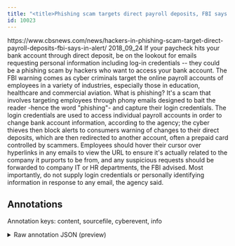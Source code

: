 ```yaml
---
title: "<title>Phishing scam targets direct payroll deposits, FBI says in alert</title>"
id: 10023
---
```


<title>Phishing scam targets direct payroll deposits, FBI says in alert</title>
<source> https://www.cbsnews.com/news/hackers-in-phishing-scam-target-direct-payroll-deposits-fbi-says-in-alert/ </source>
<date> 2018_09_24 </date>
<text>
If your paycheck hits your bank account through direct deposit, be on the lookout for emails requesting personal information including log-in credentials -- they could be a phishing scam by hackers who want to access your bank account.
The FBI warning comes as cyber criminals target the online payroll accounts of employees in a variety of industries, especially those in education, healthcare and commercial aviation. 
What is phishing? It's a scam that involves targeting employees through phony emails designed to bait the reader -hence the word "phishing"-  and capture their login credentials. The login credentials are used to access individual payroll accounts in order to change bank account information, according to the agency; the cyber thieves then block alerts to consumers warning of changes to their direct deposits, which are then redirected to another account, often a prepaid card controlled by scammers.
Employees should hover their cursor over hyperlinks in any emails to view the URL to ensure it's actually related to the company it purports to be from, and any suspicious requests should be forwarded to company IT or HR departments, the FBI advised. 
Most importantly, do not supply login credentials or personally identifying information in response to any email, the agency said. 
</text>



## Annotations

Annotation keys: content, sourcefile, cyberevent, info

<details>
<summary>Raw annotation JSON (preview)</summary>

```json
{
  "content": "If your paycheck hits your bank account through direct deposit, be on the lookout for emails requesting personal information including log-in credentials -- they could be a phishing scam by hackers who want to access your bank account. The FBI warning comes as cyber criminals target the online payroll accounts of employees in a variety of industries, especially those in education, healthcare and commercial aviation.  What is phishing? It's a scam that involves targeting employees through phony emails designed to bait the reader -hence the word \"phishing\"-  and capture their login credentials. The login credentials are used to access individual payroll accounts in order to change bank account information, according to the agency; the cyber thieves then block alerts to consumers warning of changes to their direct deposits, which are then redirected to another account, often a prepaid card controlled by scammers. Employees should hover their cursor over hyperlinks in any emails to view the URL to ensure it's actually related to the company it purports to be from, and any suspicious requests should be forwarded to company IT or HR departments, the FBI advised.  Most importantly, do not supply login credentials or personally identifying information in response to any email, the agency said. ",
  "sourcefile": "10023.txt",
  "cyberevent": {
    "hopper": [
      {
        "index": 0,
        "events": [
          {
            "index": "E2",
            "type": "Attack",
            "realis": "Generic",
            "nugget": {
              "startOffset": 506,
              "index": "T6",
              "endOffset": 522,
              "text": "designed to bait"
            },
            "argument": [
              {
                "index": "T7",
                "text": "the reader",
                "endOffset": 533,
                "role": {
                  "type": "Victim"
                },
                "startOffset": 523,
                "type": "Person"
              },
              {
                "index": "T5",
                "text": "capture their login credentials",
                "endOffset": 598,
                "role": {
                  "type": "Purpose",
                  "subtype": "Gathering data",
                  "confidence": 0.8970105946063995
                },
                "startOffset": 567,
                "type": "Purpose"
              },
              {
                "index": "T8",
                "text": "phony emails",
                "endOffset": 505,
                "role": {
                  "type": "Tool"
                },
                "startOffset": 493,
                "type": "File"
              },
              {
                "index": "T12",
                "text": "employees",
                "endOffset": 484,
                "role": {
                  "type": "Victim"
                },
                "startOffset": 475,
                "type": "Person"
              }
            ],
            "subtype": "Phishing"
          }
        ]
      },
      {
        "index": 1,
        "events": [
          {
            "index": "E1",
            "type": "Attack",
            "realis": "Generic",
            "nugget": {
              "startOffset": 173,
              "index": "T1",
              "endOffset": 186,
              "text": "phishing scam"
            },
            "argument": [
              {
                "index": "T2",
                "text": "hackers",
                "endOffset": 197,
                "role": {
                  "type": "Attacker"
                },
                "startOffset": 190,
                "type": "Person"
              },
              {
                "index": "T3",
                "text": "want to access your bank account",
                "endOffset": 234,
                "role": {
                  "type": "Purpose",
                  "subtype": "Monetary",
                  "confidence": 0.85429349
```
</details>
